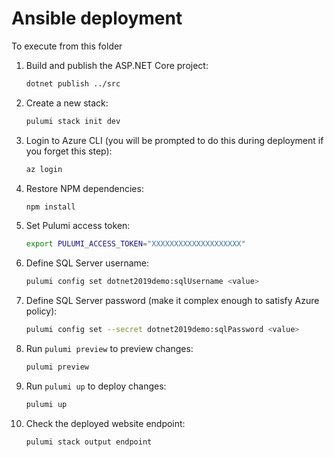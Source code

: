 # Ansible deployment

To execute from this folder

1. Build and publish the ASP.NET Core project:

    ```bash
    dotnet publish ../src
    ```

1. Create a new stack:

    ```bash
    pulumi stack init dev
    ```

1. Login to Azure CLI (you will be prompted to do this during deployment if you forget this step):

    ```bash
    az login
    ```

1. Restore NPM dependencies:

    ```bash
    npm install
    ```

1. Set Pulumi access token:

    ```bash
    export PULUMI_ACCESS_TOKEN="XXXXXXXXXXXXXXXXXXXX"
    ```

1. Define SQL Server username:

    ```bash
    pulumi config set dotnet2019demo:sqlUsername <value>
    ```

1. Define SQL Server password (make it complex enough to satisfy Azure policy):

    ```bash
    pulumi config set --secret dotnet2019demo:sqlPassword <value>
    ```

1. Run `pulumi preview` to preview changes:

    ```bash
    pulumi preview
    ```

1. Run `pulumi up` to deploy changes:

    ```bash
    pulumi up
    ```

1. Check the deployed website endpoint:

    ```bash
    pulumi stack output endpoint
    ```

